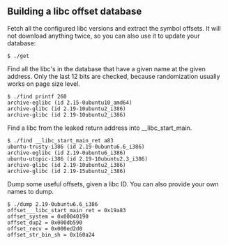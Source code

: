 ## Building a libc offset database

Fetch all the configured libc versions and extract the symbol offsets.
It will not download anything twice, so you can also use it to update your
database:

    $ ./get

Find all the libc's in the database that have a given name at the given address.
Only the last 12 bits are checked, because randomization usually works on page
size level.

    $ ./find printf 260
    archive-eglibc (id 2.15-0ubuntu10_amd64)
    archive-glibc (id 2.19-10ubuntu2_i386)
    archive-glibc (id 2.19-10ubuntu2_i386)

Find a libc from the leaked return address into __libc_start_main.

    $ ./find __libc_start_main_ret a83
    ubuntu-trusty-i386 (id 2.19-0ubuntu6.6_i386)
    archive-eglibc (id 2.19-0ubuntu6_i386)
    ubuntu-utopic-i386 (id 2.19-10ubuntu2.3_i386)
    archive-glibc (id 2.19-10ubuntu2_i386)
    archive-glibc (id 2.19-15ubuntu2_i386)

Dump some useful offsets, given a libc ID. You can also provide your own names
to dump.

    $ ./dump 2.19-0ubuntu6.6_i386
    offset___libc_start_main_ret = 0x19a83
    offset_system = 0x00040190
    offset_dup2 = 0x000db590
    offset_recv = 0x000ed2d0
    offset_str_bin_sh = 0x160a24
